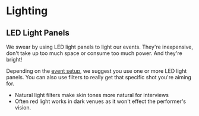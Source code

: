 # Lighting

## LED Light Panels

We swear by using LED light panels to light our events. They're inexpensive, don't take up too much space or consume too much power. And they're bright! 

Depending on the [event setup](/r/event_setup/getting_started), we suggest you use one or more LED light panels. You can also use filters to really get that specific shot you're aiming for.

 - Natural light filters make skin tones more natural for interviews
 - Often red light works in dark venues as it won't effect the performer's vision.